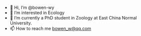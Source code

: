 - 👋 Hi, I’m @bowen-wy
- 👀 I’m interested in Ecology
- 🌱 I’m currently a PhD student in Zoology at East China Normal University.
- 📫 How to reach me bowen_w@qq.com

<!---
bowen-wy/bowen-wy is a ✨ special ✨ repository because its `README.md` (this file) appears on your GitHub profile.
You can click the Preview link to take a look at your changes.
--->

